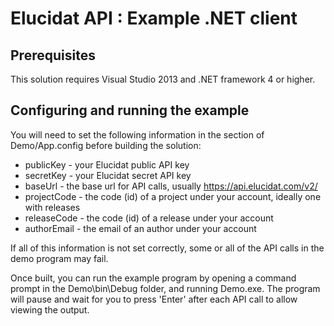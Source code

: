 Elucidat API : Example .NET client
==================================

Prerequisites
-------------

This solution requires Visual Studio 2013 and .NET framework 4 or higher.

Configuring and running the example
-----------------------------------

You will need to set the following information in the <appSettings> section of Demo/App.config before
building the solution:

* publicKey - your Elucidat public API key
* secretKey - your Elucidat secret API key
* baseUrl - the base url for API calls, usually https://api.elucidat.com/v2/
* projectCode - the code (id) of a project under your account, ideally one with releases
* releaseCode - the code (id) of a release under your account
* authorEmail - the email of an author under your account

If all of this information is not set correctly, some or all of the API calls in the demo
program may fail.

Once built, you can run the example program by opening a command prompt in the
Demo\bin\Debug folder, and running Demo.exe. The program will pause and wait for you
to press 'Enter' after each API call to allow viewing the output. 

